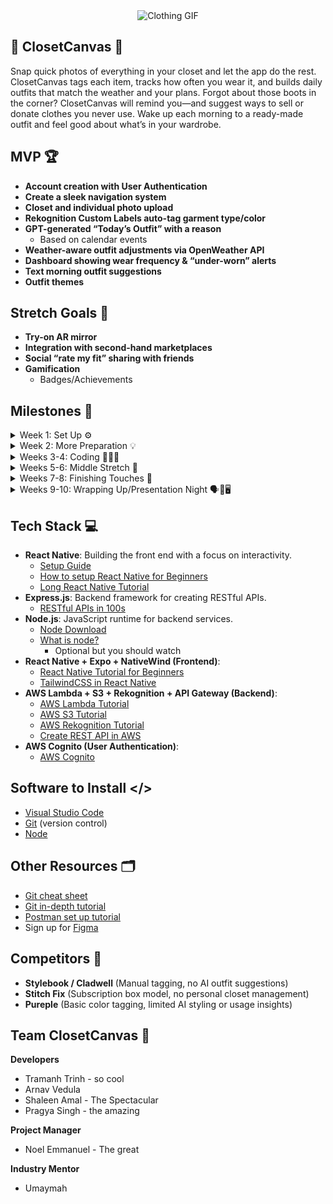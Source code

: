 <div align="center">
  <img src="https://media.giphy.com/media/v1.Y2lkPTc5MGI3NjExd2Y2dWU3M3AwZDQwOWc0bDZrY2ZtdnZpY255djUwdzJqNjdsbzliNCZlcD12MV9naWZzX3NlYXJjaCZjdD1n/1AubIMDoGjnsk/giphy.gif" alt="Clothing GIF">
</div>

## 👚 ClosetCanvas 👖

Snap quick photos of everything in your closet and let the app do the rest. ClosetCanvas tags each item, tracks how often you wear it, and builds daily outfits that match the weather and your plans. Forgot about those boots in the corner? ClosetCanvas will remind you—and suggest ways to sell or donate clothes you never use. Wake up each morning to a ready-made outfit and feel good about what’s in your wardrobe.


## MVP 🏆

- **Account creation with User Authentication**
- **Create a sleek navigation system**
- **Closet and individual photo upload** 
- **Rekognition Custom Labels auto-tag garment type/color**
- **GPT-generated “Today’s Outfit” with a reason**
  - Based on calendar events
- **Weather-aware outfit adjustments via OpenWeather API**
- **Dashboard showing wear frequency & “under-worn” alerts**
- **Text morning outfit suggestions**
- **Outfit themes**

## Stretch Goals 💪

- **Try-on AR mirror**
- **Integration with second-hand marketplaces**
- **Social “rate my fit” sharing with friends**
- **Gamification**
  - Badges/Achievements


## Milestones 🎯

<details>
  <summary>Week 1: Set Up ⚙️</summary>
  
  - Discuss with the team who’s frontend/backend and the overall project/tech stack
  - Set up communication and environments
  - Go over GitHub basics:
    - Create branches.
  - Start Figma and start working on UI designs.
  - Learn the basics of the tech stack (watch videos and code along).
<br></details>

<details>
  <summary>Week 2: More Preparation 💡</summary>
  
  - **Front End:**
    - Work on base UI/UX design in Figma
    - Create basic navigation across app pages
    - Begin planning Closet Upload and Home screens
  - **Back End:**
    - Set up user authentication with JWT/Cognito
    - Begin work on image upload handling and storage (e.g., S3)
    - Start researching Rekognition for basic image analysis
    - Work on designing the Schema for the Database/s
  - Work as a team to figure out how the whole app should work.
    - Work out all of the small details, such as how it should flow and general layout.
      - Have an idea in mind to build off by the end of week
    - Make sure everyone is on the same page
<br></details>

<details>
  <summary>Weeks 3-4: Coding 👨🏻‍💻</summary>
  
  - **Front End:**
    - Implement closet gallery UI and item view screens
    - Display GPT-generated outfit with reason on “Today’s Fit” page
    - Add photo capture functionality with preview
  - **Back End:**
    - Integrate GPT API to generate daily outfits
    - Store wear frequency data and last worn timestamp
    - Return filtered item lists for use in suggestions
<br></details>


<details>
  <summary>Weeks 5-6: Middle Stretch 👾</summary>
  
  - **Front End:**
    - LBuild and style wear frequency dashboard
    - Create "under-worn alert" badges next to clothing items
    - Polish UI for full outfit display
  - **Back End:**
    - Create logic for alerting underused clothes
    - Set up SMS morning suggestions
    - Finalize outfit reasoning template from GPT output
    - Begin stretch goals
<br></details>

<details>
  <summary>Weeks 7-8: Finishing Touches 👔</summary>
  
  - Finalize backend and frontend integration by 7th week.
  - Plan and brainstorm for the presentation.
    - Watch previous presentations for inspiration and understanding.
  - Work on stretch goals.
  - Ensure connectivity between frontend and backend.
<br></details>

<details>
  <summary>Weeks 9-10: Wrapping Up/Presentation Night 🗣🎤🖥️</summary>
  
  - Complete any remaining stretch goals.
  - Prepare and practice the presentation.
  - Present to stakeholders.
<br></details>

## Tech Stack 💻

- **React Native**: Building the front end with a focus on interactivity.
  - [Setup Guide](https://reactnative.dev/docs/environment-setup)
  - [How to setup React Native for Beginners](https://www.youtube.com/watch?v=y6DwGxe2E_k&pp=ygUSU2V0dXAgcmVhY3QgbmF0aXZl)
  - [Long React Native Tutorial](https://www.youtube.com/watch?v=0-S5a0eXPoc&pp=ygUSU2V0dXAgcmVhY3QgbmF0aXZl)
- **Express.js**: Backend framework for creating RESTful APIs.
  - [RESTful APIs in 100s](https://www.youtube.com/watch?v=-MTSQjw5DrM) 
- **Node.js**: JavaScript runtime for backend services.
  - [Node Download](https://nodejs.org/en/download/prebuilt-installer)
  - [What is node?](https://www.codecademy.com/article/what-is-node)
    - Optional but you should watch 
- **React Native + Expo + NativeWind (Frontend)**:
  - [React Native Tutorial for Beginners](https://www.youtube.com/watch?v=0-S5a0eXPoc&pp=ygUMcmVhY3QgbmF0aXZl)
  - [TailwindCSS in React Native](https://www.youtube.com/watch?v=qmB6QCua3Uk&pp=ygUKTmF0aXZlV2luZA%3D%3D)
- **AWS Lambda + S3 + Rekognition + API Gateway (Backend)**:
  - [AWS Lambda Tutorial](https://www.youtube.com/watch?v=seaBeltaKhw&pp=ygUKYXdzIGxhbWJkYQ%3D%3D)
  - [AWS S3 Tutorial](https://www.youtube.com/watch?v=tfU0JEZjcsg&pp=ygUCczM%3D)
  - [AWS Rekognition Tutorial](https://www.youtube.com/watch?v=SZa2HfR-9Xc)
  - [Create REST API in AWS](https://www.youtube.com/watch?v=jgpRAiar2LQ&pp=ygULYXBpIGdhdGV3YXk%3D)
- **AWS Cognito (User Authentication)**:
  - [AWS Cognito](https://youtu.be/8a0vtkWJIA4?si=q6s0vENxf4HrNvd0)

## Software to Install </>

-   [Visual Studio Code](https://code.visualstudio.com/)
-   [Git](https://git-scm.com/downloads) (version control)
-   [Node](https://nodejs.org/en/download/prebuilt-installer)

## Other Resources 🗂️

-   [Git cheat sheet](https://education.github.com/git-cheat-sheet-education.pdf)
-   [Git in-depth tutorial](https://youtu.be/RGOj5yH7evk)
-   [Postman set up tutorial](https://youtu.be/3eHJkcA8mTs)    
-   Sign up for [Figma](https://www.figma.com/signup)

## Competitors 🤼

- **Stylebook / Cladwell** (Manual tagging, no AI outfit suggestions)
- **Stitch Fix** (Subscription box model, no personal closet management)
- **Pureple** (Basic color tagging, limited AI styling or usage insights)

## Team ClosetCanvas 🙌

**Developers**
- Tramanh Trinh - so cool
- Arnav Vedula
- Shaleen Amal - The Spectacular
- Pragya Singh - the amazing


**Project Manager**
- Noel Emmanuel - The great

**Industry Mentor**
- Umaymah



